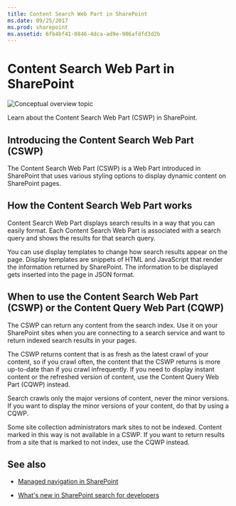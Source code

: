 ```yaml
---
title: Content Search Web Part in SharePoint
ms.date: 09/25/2017
ms.prod: sharepoint
ms.assetid: 6fb4bf41-0846-4dca-ad9e-906afdfd3d2b
---
```



# Content Search Web Part in SharePoint

  
    
    
![Conceptual overview topic](../images/mod_icon_badge_conoverview.png)
  
    
    

  
    
    

  
    
    
Learn about the Content Search Web Part (CSWP) in SharePoint.
## Introducing the Content Search Web Part (CSWP)
<a name="SP15_CSWP_IntroducingCSWP"> </a>

The Content Search Web Part (CSWP) is a Web Part introduced in SharePoint that uses various styling options to display dynamic content on SharePoint pages.
  
    
    

## How the Content Search Web Part works
<a name="SP15_CSWP_HowCSWPWorks"> </a>

Content Search Web Part displays search results in a way that you can easily format. Each Content Search Web Part is associated with a search query and shows the results for that search query.
  
    
    
You can use display templates to change how search results appear on the page. Display templates are snippets of HTML and JavaScript that render the information returned by SharePoint. The information to be displayed gets inserted into the page in JSON format. 
  
    
    

## When to use the Content Search Web Part (CSWP) or the Content Query Web Part (CQWP)
<a name="SP15_CSWP_WhenToUseCSWPorCQWP"> </a>

The CSWP can return any content from the search index. Use it on your SharePoint sites when you are connecting to a search service and want to return indexed search results in your pages. 
  
    
    
The CSWP returns content that is as fresh as the latest crawl of your content, so if you crawl often, the content that the CSWP returns is more up-to-date than if you crawl infrequently. If you need to display instant content or the refreshed version of content, use the Content Query Web Part (CQWP) instead.
  
    
    
Search crawls only the major versions of content, never the minor versions. If you want to display the minor versions of your content, do that by using a CQWP.
  
    
    
Some site collection administrators mark sites to not be indexed. Content marked in this way is not available in a CSWP. If you want to return results from a site that is marked to not index, use the CQWP instead.
  
    
    

## See also
<a name="SP15_CSWP_AdditionalResources"> </a>


-  [Managed navigation in SharePoint](managed-navigation-in-sharepoint.md)
    
  
-  [What's new in SharePoint search for developers](what-s-new-in-sharepoint-search-for-developers.md)
    
  

